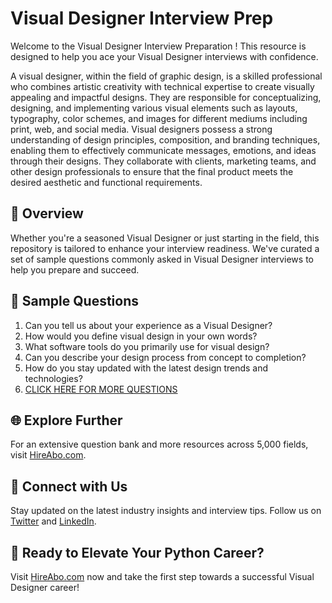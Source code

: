 # Visual Designer Interview Prep

Welcome to the Visual Designer Interview Preparation ! This resource is designed to help you ace your Visual Designer interviews with confidence.

A visual designer, within the field of graphic design, is a skilled professional who combines artistic creativity with technical expertise to create visually appealing and impactful designs. They are responsible for conceptualizing, designing, and implementing various visual elements such as layouts, typography, color schemes, and images for different mediums including print, web, and social media. Visual designers possess a strong understanding of design principles, composition, and branding techniques, enabling them to effectively communicate messages, emotions, and ideas through their designs. They collaborate with clients, marketing teams, and other design professionals to ensure that the final product meets the desired aesthetic and functional requirements.

## 🚀 Overview

Whether you're a seasoned Visual Designer or just starting in the field, this repository is tailored to enhance your interview readiness. We've curated a set of sample questions commonly asked in Visual Designer interviews to help you prepare and succeed.

## 📝 Sample Questions

1. Can you tell us about your experience as a Visual Designer?
2. How would you define visual design in your own words?
3. What software tools do you primarily use for visual design?
4. Can you describe your design process from concept to completion?
5. How do you stay updated with the latest design trends and technologies?
6. [CLICK HERE FOR MORE QUESTIONS](https://hireabo.com/job/6_0_4/Visual%20Designer)

## 🌐 Explore Further

For an extensive question bank and more resources across 5,000 fields, visit [HireAbo.com](https://www.hireabo.com).

## 📱 Connect with Us

Stay updated on the latest industry insights and interview tips. Follow us on [Twitter](https://twitter.com/hireabo) and [LinkedIn](https://www.linkedin.com/in/hire-abo-3609972a8/).

## 🚀 Ready to Elevate Your Python Career?

Visit [HireAbo.com](https://www.hireabo.com) now and take the first step towards a successful Visual Designer career!